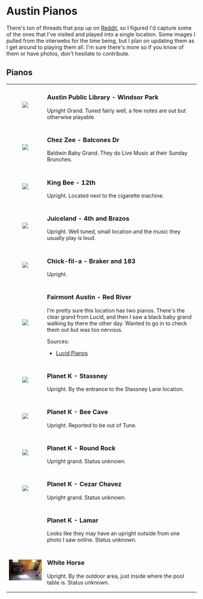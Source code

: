 <!-- Generated by tools/gen/main.go -->

# Austin Pianos

There's ton of threads that pop up on [Reddit][], so I figured I'd capture some of the ones that I've visited and played
into a single location. Some images I pulled from the interwebs for the time being, but I plan on updating them as I get
around to playing them all. I'm sure there's more so if you know of them or have photos, don't hesitate to contribute.

[Reddit]: https://www.google.com/search?q=austin+pianos+site%3Areddit.com

## Pianos

<div align="center">
<table>
<tr><td align="center">
<img width="200" src="assets/images/windsor-park.jpg"/>

</td><td valign="top">

### Austin Public Library - Windsor Park

Upright Grand. Tuned fairly well, a few notes are out but otherwise playable.


</td></tr>
<tr><td align="center">
<img width="300" src="https://media-cdn.tripadvisor.com/media/photo-s/02/36/c6/ed/seating-and-bar-area.jpg"/>

</td><td valign="top">

### Chez Zee - Balcones Dr

Baldwin Baby Grand. They do Live Music at their Sunday Brunches.


</td></tr>
<tr><td align="center">
<img width="300" src="https://lh3.googleusercontent.com/p/AF1QipOeJEhrZawnhxeC1kR4nXXRqZCZoNPQc-tenWSb=s680-w680-h510"/>

</td><td valign="top">

### King Bee - 12th

Upright. Located next to the cigarette machine.


</td></tr>
<tr><td align="center">
<img width="200" src="assets/images/juiceland-4th-brazos.jpg"/>

</td><td valign="top">

### Juiceland - 4th and Brazos

Upright. Well tuned, small location and the music they usually play is loud.


</td></tr>
<tr><td align="center">
<img width="300" src="https://lh3.googleusercontent.com/p/AF1QipNWi3T4ReFpjLBzjilQPTUPxl_r-1WZ-M9IQy4L=s680-w680-h510"/>

</td><td valign="top">

### Chick-fil-a - Braker and 183

Upright.


</td></tr>
<tr><td align="center">
<img width="300" src="https://www.lucidpianos.com/wp-content/uploads/2020/04/9-custompiano-fairmonthotel-austintx-lucididyllicexcellence.jpg"/>

</td><td valign="top">

### Fairmont Austin - Red River

I'm pretty sure this location has two pianos. There's the clear grand from Lucid, and then I saw a black baby
grand walking by there the other day. Wanted to go in to check them out but was too nervous.

Sources:
- [Lucid Pianos](https://www.lucidpianos.com/portfolio/custom-piano-fairmont-hotel-austin-tx/)

</td></tr>
<tr><td align="center">
<img width="200" src="https://lh3.googleusercontent.com/p/AF1QipObS3eTNjr-utSbgGfGNsaGLvNk3vdJ118rgq8j=s680-w680-h510"/>

</td><td valign="top">

### Planet K - Stassney

Upright. By the entrance to the Stassney Lane location.


</td></tr>
<tr><td align="center">
<img width="200" src="https://lh3.googleusercontent.com/p/AF1QipMWstQRFZyOxX9MNwIhWigKrqIAixm-fh8N8yMc=s680-w680-h510"/>

</td><td valign="top">

### Planet K - Bee Cave

Upright. Reported to be out of Tune.


</td></tr>
<tr><td align="center">
<img width="300" src="https://lh3.googleusercontent.com/p/AF1QipNxFp_uBaAzZ2VStXSQeE-uz9WluTXs2j2UnVMs=s680-w680-h510"/>

</td><td valign="top">

### Planet K - Round Rock

Upright grand. Status unknown.


</td></tr>
<tr><td align="center">
<img width="200" src="https://lh3.googleusercontent.com/p/AF1QipOznsMxvFAyPM7il5n9WYMW9_ramJYoDToQcN1x=s680-w680-h510"/>

</td><td valign="top">

### Planet K - Cezar Chavez

Upright grand. Status unknown.


</td></tr>
<tr><td align="center">

</td><td valign="top">

### Planet K - Lamar

Looks like they may have an upright outside from one photo I saw online. Status unknown.


</td></tr>
<tr><td align="center">
<img width="300" src="assets/images/white-horse.png"/>

</td><td valign="top">

### White Horse

Upright. By the outdoor area, just inside where the pool table is. Status unknown.


</td></tr>

</table>
</div>
